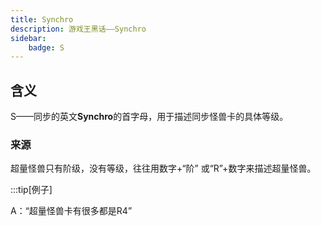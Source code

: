```yaml
---
title: Synchro
description: 游戏王黑话——Synchro
sidebar:
    badge: S
---
```


## 含义

S——同步的英文**Synchro**的首字母，用于描述同步怪兽卡的具体等级。

### 来源

超量怪兽只有阶级，没有等级，往往用数字+“阶” 或“R”+数字来描述超量怪兽。

:::tip[例子]

A：“超量怪兽卡有很多都是R4”
